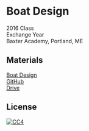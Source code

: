 Boat Design
===========

2016 Class  
Exchange Year  
Baxter Academy, Portland, ME   

## Materials
[Boat Design](https://sites.google.com/a/baxter-academy.org/engineering/boat-design/boat-design-announcements)  
[GitHub](https://github.com/wilstenholme/boat-design)  
[Drive](https://drive.google.com/drive/u/2/folders/0B6pCZIXNxHlYX2xLRFRzLXQtd0k)  

## License
[![CC4](https://licensebuttons.net/l/by-nc-sa/4.0/88x31.png)](http://creativecommons.org/licenses/by-nc-sa/4.0/)
